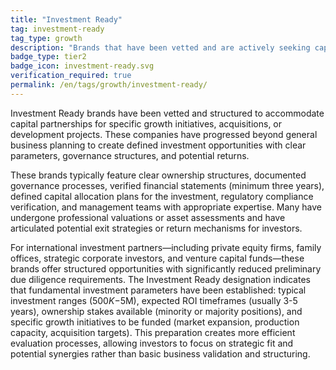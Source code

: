 ```yaml
---
title: "Investment Ready"
tag: investment-ready
tag_type: growth
description: "Brands that have been vetted and are actively seeking capital partners for specific growth initiatives, acquisitions, or developments."
badge_type: tier2
badge_icon: investment-ready.svg
verification_required: true
permalink: /en/tags/growth/investment-ready/
---
```


Investment Ready brands have been vetted and structured to accommodate capital partnerships for specific growth initiatives, acquisitions, or development projects. These companies have progressed beyond general business planning to create defined investment opportunities with clear parameters, governance structures, and potential returns.

These brands typically feature clear ownership structures, documented governance processes, verified financial statements (minimum three years), defined capital allocation plans for the investment, regulatory compliance verification, and management teams with appropriate expertise. Many have undergone professional valuations or asset assessments and have articulated potential exit strategies or return mechanisms for investors.

For international investment partners—including private equity firms, family offices, strategic corporate investors, and venture capital funds—these brands offer structured opportunities with significantly reduced preliminary due diligence requirements. The Investment Ready designation indicates that fundamental investment parameters have been established: typical investment ranges ($500K-$5M), expected ROI timeframes (usually 3-5 years), ownership stakes available (minority or majority positions), and specific growth initiatives to be funded (market expansion, production capacity, acquisition targets). This preparation creates more efficient evaluation processes, allowing investors to focus on strategic fit and potential synergies rather than basic business validation and structuring.
